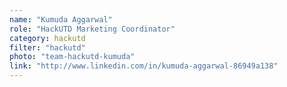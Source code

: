 ```yaml
---
name: "Kumuda Aggarwal"
role: "HackUTD Marketing Coordinator"
category: hackutd
filter: "hackutd"
photo: "team-hackutd-kumuda"
link: "http://www.linkedin.com/in/kumuda-aggarwal-86949a138"
---
```

